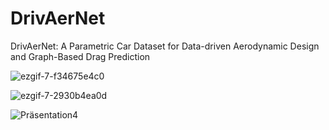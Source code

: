 # DrivAerNet
DrivAerNet: A Parametric Car Dataset for Data-driven Aerodynamic Design and Graph-Based Drag Prediction

![ezgif-7-f34675e4c0](https://github.com/Mohamedelrefaie/DrivAerNet/assets/86707575/4b4f1024-eedb-4a98-929f-541e9d7c2623)


![ezgif-7-2930b4ea0d](https://github.com/Mohamedelrefaie/DrivAerNet/assets/86707575/f6af36aa-079b-49d9-8ac7-a6b20595faee)

![Präsentation4](https://github.com/Mohamedelrefaie/DrivAerNet/assets/86707575/259d5f03-bac1-4ba6-9975-6c41c1e7d1f3)
